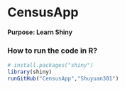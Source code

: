 # CensusApp

**Purpose: Learn Shiny** 

### How to run the code in R?


```r
# install.packages("shiny")
library(shiny)
runGitHub("CensusApp","Shuyuan301")
```

